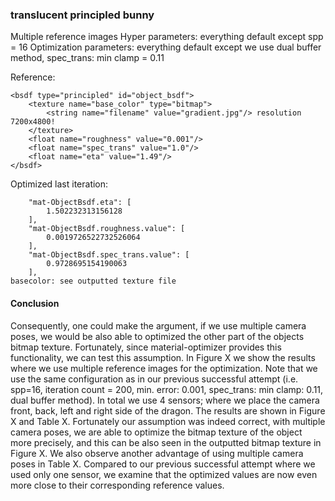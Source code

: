 ### translucent principled bunny
Multiple reference images
Hyper parameters: everything default except spp = 16
Optimization parameters: everything default except we use dual buffer method, spec_trans: min clamp = 0.11

Reference:
```
<bsdf type="principled" id="object_bsdf">
    <texture name="base_color" type="bitmap">
        <string name="filename" value="gradient.jpg"/> resolution 7200x4800!
    </texture>
    <float name="roughness" value="0.001"/>
    <float name="spec_trans" value="1.0"/>
    <float name="eta" value="1.49"/>
</bsdf>
```

Optimized last iteration:
```
    "mat-ObjectBsdf.eta": [
        1.502232313156128
    ],
    "mat-ObjectBsdf.roughness.value": [
        0.0019726522732526064
    ],
    "mat-ObjectBsdf.spec_trans.value": [
        0.9728695154190063
    ],
basecolor: see outputted texture file
```

#### Conclusion
Consequently, one could make the argument, if we use multiple camera poses, we would be also able to optimized the other part of the objects bitmap texture. Fortunately, since material-optimizer provides this functionality, we can test this assumption. In Figure X we show the results where we use multiple reference images for the optimization. Note that we use the same configuration as in our previous successful attempt (i.e. spp=16, iteration count = 200, min. error: 0.001, spec\_trans: min clamp: 0.11, dual buffer method). In total we use 4 sensors; where we place the camera front, back, left and right side of the dragon. The results are shown in Figure X and Table X. Fortunately our assumption was indeed correct, with multiple camera poses, we are able to optimize the bitmap texture of the object more precisely, and this can be also seen in the outputted bitmap texture in Figure X. We also observe another advantage of using multiple camera poses in Table X. Compared to our previous successful attempt where we used only one sensor, we examine that the optimized values are now even more close to their corresponding reference values.